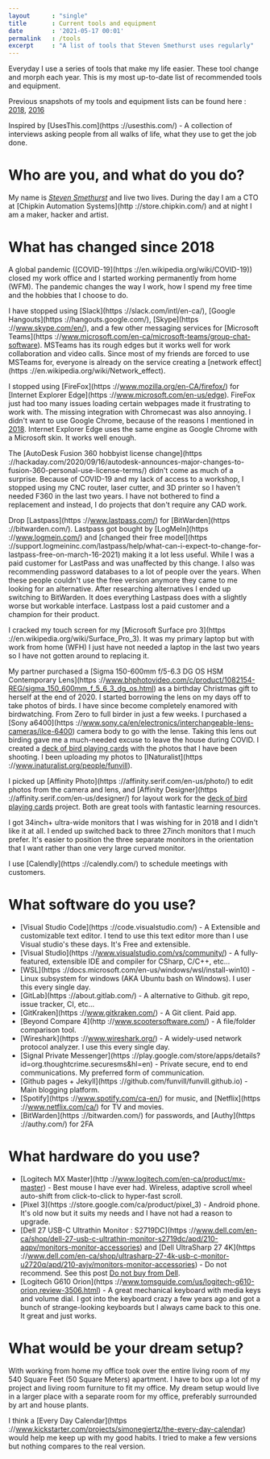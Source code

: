 ```yaml
---
layout      : "single"
title       : Current tools and equipment
date        : '2021-05-17 00:01'
permalink   : /tools
excerpt     : "A list of tools that Steven Smethurst uses regularly"
---
```


Everyday I use a series of tools that make my life easier. These tool change and morph each year. This is my most up-to-date list of recommended tools and equipment.

Previous snapshots of my tools and equipment lists can be found here        : [2018](/tools-2018), [2016](/tools-2016)

Inspired by [UsesThis.com](https        ://usesthis.com/) - A collection of interviews asking people from all walks of life, what they use to get the job done.

# Who are you, and what do you do?

My name is [*Steven Smethurst*](/about) and live two lives. During the day I am a CTO at [Chipkin Automation Systems](http      ://store.chipkin.com/) and at night I am a maker, hacker and artist.

# What has changed since 2018

A global pandemic ([COVID-19](https     ://en.wikipedia.org/wiki/COVID-19)) closed my work office and I started working permanently from home (WFM). The pandemic changes the way I work, how I spend my free time and the hobbies that I choose to do.

I have stopped using [Slack](https      ://slack.com/intl/en-ca/), [Google Hangouts](https      ://hangouts.google.com/), [Skype](https   ://www.skype.com/en/), and a few other messaging services for [Microsoft Teams](https     ://www.microsoft.com/en-ca/microsoft-teams/group-chat-software). MSTeams has its rough edges but it works well for work collaboration and video calls. Since most of my friends are forced to use MSTeams for, everyone is already on the service creating a [network effect](https  ://en.wikipedia.org/wiki/Network_effect).

I stopped using [FireFox](https     ://www.mozilla.org/en-CA/firefox/) for [Internet Explorer Edge](https       ://www.microsoft.com/en-us/edge). FireFox just had too many issues loading certain webpages made it frustrating to work with. The missing integration with Chromecast was also annoying. I didn't want to use Google Chrome, because of the reasons I mentioned in [2018](/tools-2018). Internet Explorer Edge uses the same engine as Google Chrome with a Microsoft skin. It works well enough.

The [AutoDesk Fusion 360 hobbyist license change](https     ://hackaday.com/2020/09/16/autodesk-announces-major-changes-to-fusion-360-personal-use-license-terms/) didn't come as much of a surprise. Because of COVID-19 and my lack of access to a workshop, I stopped using my CNC router, laser cutter, and 3D printer so I haven't needed F360 in the last two years. I have not bothered to find a replacement and instead, I do projects that don't require any CAD work.

Drop [Lastpass](https       ://www.lastpass.com/) for [BitWarden](https     ://bitwarden.com/). Lastpass got bought by [LogMeIn](https   ://www.logmein.com/) and [changed their free model](https    ://support.logmeininc.com/lastpass/help/what-can-i-expect-to-change-for-lastpass-free-on-march-16-2021) making it a lot less useful. While I was a paid customer for LastPass and was unaffected by this change. I also was recommending password databases to a lot of people over the years. When these people couldn't use the free version anymore they came to me looking for an alternative. After researching alternatives I ended up switching to BitWarden. It does everything Lastpass does with a slightly worse but workable interface. Lastpass lost a paid customer and a champion for their product.

I cracked my touch screen for my [Microsoft Surface pro 3](https        ://en.wikipedia.org/wiki/Surface_Pro_3). It was my primary laptop but with work from home (WFH) I just have not needed a laptop in the last two years so I have not gotten around to replacing it.

My partner purchased a [Sigma 150-600mm f/5-6.3 DG OS HSM Contemporary Lens](https      ://www.bhphotovideo.com/c/product/1082154-REG/sigma_150_600mm_f_5_6_3_dg_os.html) as a birthday Christmas gift to herself at the end of 2020. I started borrowing the lens on my days off to take photos of birds. I have since become completely enamored with birdwatching. From Zero to full birder in just a few weeks. I purchased a [Sony a6400](https    ://www.sony.ca/en/electronics/interchangeable-lens-cameras/ilce-6400) camera body to go with the lense. Taking this lens out birding gave me a much-needed excuse to leave the house during COVID. I created a [deck of bird playing cards](/projects/2021-bird-playing-cards) with the photos that I have been shooting. I been uploading my photos to [INaturalist](https       ://www.inaturalist.org/people/funvill).

I picked up [Affinity Photo](https      ://affinity.serif.com/en-us/photo/) to edit photos from the camera and lens, and [Affinity Designer](https      ://affinity.serif.com/en-us/designer/) for layout work for the [deck of bird playing cards](/projects/2021-bird-playing-cards) project. Both are great tools with fantastic learning resources.

I got 34inch+ ultra-wide monitors that I was wishing for in 2018 and I didn't like it at all. I ended up switched back to three 27inch monitors that I much prefer. It's easier to position the three separate monitors in the orientation that I want rather than one very large curved monitor.

I use [Calendly](https      ://calendly.com/) to schedule meetings with customers.

# What software do you use?

- [Visual Studio Code](https        ://code.visualstudio.com/) - A Extensible and customizable text editor. I tend to use this text editor more than I use Visual studio's these days. It's Free and extensible.
- [Visual Studio](https     ://www.visualstudio.com/vs/community/) - A fully-featured, extensible IDE and compiler for CSharp, C/C++, etc...
- [WSL](https       ://docs.microsoft.com/en-us/windows/wsl/install-win10) - Linux subsystem for windows (AKA Ubuntu bash on Windows). I user this every single day.
- [GitLab](https        ://about.gitlab.com/) - A alternative to Github. git repo, issue tracker, CI, etc...
- [GitKraken](https     ://www.gitkraken.com/) - A Git client. Paid app.
- [Beyond Compare 4](http       ://www.scootersoftware.com/) - A file/folder comparison tool.
- [Wireshark](https     ://www.wireshark.org/) - A widely-used network protocol analyzer. I use this every single day.
- [Signal Private Messenger](https      ://play.google.com/store/apps/details?id=org.thoughtcrime.securesms&hl=en) - Private secure, end to end communications. My preferred form of communication.
- [Github pages + Jekyll](https     ://github.com/funvill/funvill.github.io) - Main blogging platform.
- [Spotify](https       ://www.spotify.com/ca-en/) for music, and [Netflix](https   ://www.netflix.com/ca/) for TV and movies.
- [BitWarden](https     ://bitwarden.com/) for passwords, and [Authy](https     ://authy.com/) for 2FA

# What hardware do you use?

- [Logitech MX Master](http     ://www.logitech.com/en-ca/product/mx-master) - Best mouse I have ever had. Wireless, adaptive scroll wheel auto-shift from click-to-click to hyper-fast scroll.
- [Pixel 3](https       ://store.google.com/ca/product/pixel_3) - Android phone. It's old now but it suits my needs and I have not had a reason to upgrade.
- [Dell 27 USB-C Ultrathin Monitor      : S2719DC](https    ://www.dell.com/en-ca/shop/dell-27-usb-c-ultrathin-monitor-s2719dc/apd/210-aqpv/monitors-monitor-accessories) and [Dell UltraSharp 27 4K](https       ://www.dell.com/en-ca/shop/ultrasharp-27-4k-usb-c-monitor-u2720q/apd/210-avjv/monitors-monitor-accessories) - Do not recommend. See this post [Do not buy from Dell](/dont-buy-from-dell).
- [Logitech G610 Orion](https       ://www.tomsguide.com/us/logitech-g610-orion,review-3506.html) - A great mechanical keyboard with media keys and volume dial. I got into the keyboard crazy a few years ago and got a bunch of strange-looking keyboards but I always came back to this one. It great and just works.

# What would be your dream setup?

With working from home my office took over the entire living room of my 540 Square Feet (50 Square Meters) apartment. I have to box up a lot of my project and living room furniture to fit my office. My dream setup would live in a larger place with a separate room for my office, preferably surrounded by art and house plants.

I think a [Every Day Calendar](https        ://www.kickstarter.com/projects/simonegiertz/the-every-day-calendar) would help me keep up with my good habits. I tried to make a few versions but nothing compares to the real version.
